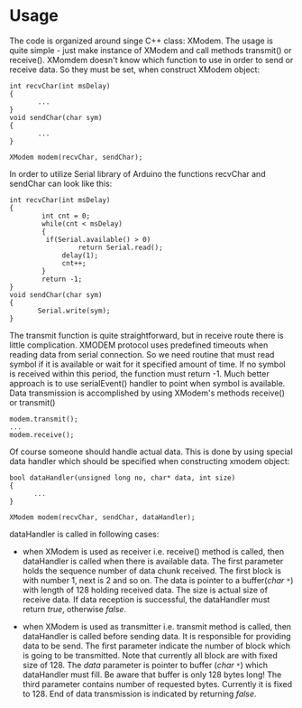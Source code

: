 # Usage #

The code is organized around singe C++ class: XModem. The usage is quite simple - just make instance of XModem and call methods transmit() or receive(). XMomdem doesn't know which function to use in order to send or receive data. So they must be set, when construct XModem object:
```
int recvChar(int msDelay)
{
       ...
}
void sendChar(char sym)
{
       ...
}

XModem modem(recvChar, sendChar);

```
In order to utilize Serial library of Arduino the functions recvChar and sendChar can look like this:
```
int recvChar(int msDelay)
{
        int cnt = 0;
        while(cnt < msDelay)
        {
	     if(Serial.available() > 0)
                 return Serial.read();                   
             delay(1);
             cnt++;
        }
        return -1;
}
void sendChar(char sym)
{
       Serial.write(sym);
}

```
The transmit function is quite straightforward, but in receive route there is little complication. XMODEM protocol uses predefined timeouts when reading data from serial connection. So we need routine that must read symbol if it is available or wait for it specified amount of time. If no symbol is received within this period, the function must return -1.
Much better approach is to use serialEvent() handler to point when symbol is available.
Data transmission is accomplished by using XModem's methods receive() or transmit()

```
modem.transmit();
...
modem.receive();
```

Of course someone should handle actual data. This is done by using special data handler which should be specified when constructing xmodem object:

```
bool dataHandler(unsigned long no, char* data, int size)
{
      ...
}

XModem modem(recvChar, sendChar, dataHandler);
```

dataHandler is called in following cases:
  * when XModem is used as receiver i.e. receive() method is called, then dataHandler is called when there is available data. The first parameter holds the sequence number of data chunk received. The first block is with number 1, next is 2 and so on. The data is pointer to a buffer(_char `*`_) with length of 128 holding received data. The size is actual size of receive data. If data reception is successful, the dataHandler must return _true_, otherwise _false_.

  * when XModem is used as transmitter i.e. transmit method is called, then dataHandler is called before sending data. It is responsible for providing data to be send. The first parameter indicate the number of block which is going to be transmitted. Note that currently all block are with fixed size of 128. The _data_ parameter is pointer to buffer (_char `*`_) which dataHandler must fill. Be aware that buffer is only 128 bytes long! The third parameter contains number of requested bytes. Currently it is fixed to 128. End of data transmission is indicated by returning _false_.